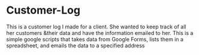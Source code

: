 # Customer-Log
This is a customer log I made for a client. She wanted to keep track of all her customers &their data and have the information emailed to her.
This is a simple google scripts that takes data from Google Forms, lists them in a spreadsheet, and emails the data to a specified address
